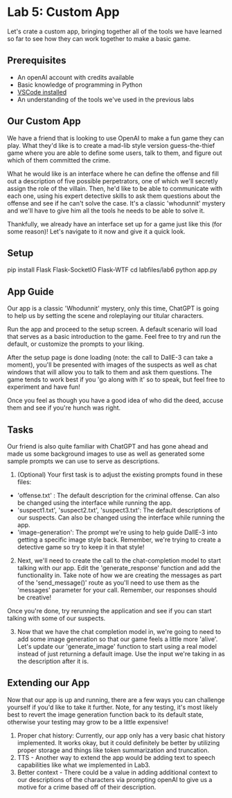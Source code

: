 # Lab 5: Custom App
Let's crate a custom app, bringing together all of the tools we have learned so far to see how they can work together to make a basic game.

## Prerequisites
* An openAI account with credits available
* Basic knowledge of programming in Python
* [VSCode installed](https://code.visualstudio.com/download)
* An understanding of the tools we've used in the previous labs

## Our Custom App
We have a friend that is looking to use OpenAI to make a fun game they can play. What they'd like is to create a mad-lib style version guess-the-thief game where you are able to define some users, talk to them, and figure out which of them committed the crime.

What he would like is an interface where he can define the offense and fill out a description of five possible perpetrators, one of which we'll secretly assign the role of the villain. Then, he'd like to be able to communicate with each one, using his expert detective skills to ask them questions about the offense and see if he can't solve the case. It's a classic 'whodunnit' mystery and we'll have to give him all the tools he needs to be able to solve it.

Thankfully, we already have an interface set up for a game just like this (for some reason)! Let's navigate to it now and give it a quick look.

## Setup
pip install Flask Flask-SocketIO Flask-WTF
cd labfiles/lab6
python app.py

## App Guide
Our app is a classic 'Whodunnit' mystery, only this time, ChatGPT is going to help us by setting the scene and roleplaying our titular characters. 

Run the app and proceed to the setup screen. A default scenario will load that serves as a basic introduction to the game. Feel free to try and run the default, or customize the prompts to your liking.

After the setup page is done loading (note: the call to DallE-3 can take a moment), you'll be presented with images of the suspects as well as chat windows that will allow you to talk to them and ask them questions. The game tends to work best if you 'go along with it' so to speak, but feel free to experiment and have fun! 

Once you feel as though you have a good idea of who did the deed, accuse them and see if you're hunch was right.

## Tasks
Our friend is also quite familiar with ChatGPT and has gone ahead and made us some background images to use as well as generated some sample prompts we can use to serve as descriptions.

1. (Optional) Your first task is to adjust the existing prompts found in these files:
* 'offense.txt' : The default description for the criminal offense. Can also be changed using the interface while running the app.
* 'suspect1.txt', 'suspect2.txt', 'suspect3.txt': The default descriptions of our suspects. Can also be changed using the interface while running the app.
* 'image-generation': The prompt we're using to help guide DallE-3 into getting a specific image style back.
Remember, we're trying to create a detective game so try to keep it in that style!

2. Next, we'll need to create the call to the chat-completion model to start talking with our app. Edit the 'generate_response' function and add the functionality in. Take note of how we are creating the messages as part of the 'send_message()' route as you'll need to use them as the 'messages' parameter for your call. Remember, our responses should be creative!

Once you're done, try rerunning the application and see if you can start talking with some of our suspects. 

3. Now that we have the chat completion model in, we're going to need to add some image generation so that our game feels a little more 'alive'. Let's update our 'generate_image' function to start using a real model instead of just returning a default image. Use the input we're taking in as the description after it is. 

## Extending our App
Now that our app is up and running, there are a few ways you can challenge yourself if you'd like to take it further. Note, for any testing, it's most likely best to revert the image generation function back to its default state, otherwise your testing may grow to be a little expensive!

1. Proper chat history: Currently, our app only has a very basic chat history implemented. It works okay, but it could definitely be better by utilizing proper storage and things like token summarization and truncation.
2. TTS - Another way to extend the app would be adding text to speech capabilities like what we implemented in Lab3.
3. Better context - There could be a value in adding additional context to our descriptions of the characters via prompting openAI to give us a motive for a crime based off of their description.